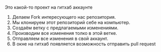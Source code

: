 Это какой-то проект на гитхаб аккаунте


1. Делаем Fork  интересующего нас репозитория.
2. Мы клонируем этот репозиторий себе на компьютер.
3. Создаём ветку с предлагаемыми изменениями.
4. Производим все изменения толко в этой ветке.
5. Отправляем все изменения в свой аккаунт.
6. В окне на гитхаб появляется возможность отправить pull request
